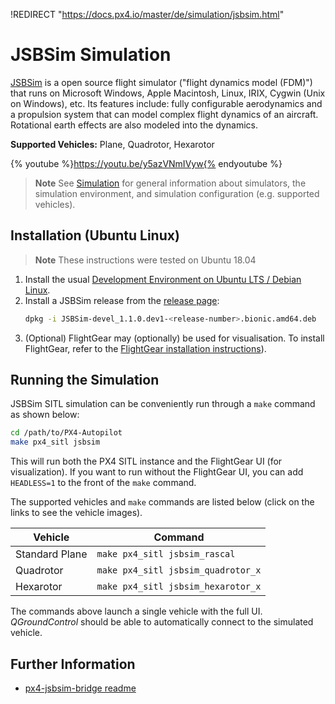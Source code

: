!REDIRECT "https://docs.px4.io/master/de/simulation/jsbsim.html"

# JSBSim Simulation

[JSBSim](http://jsbsim.sourceforge.net/index.html) is a open source flight simulator ("flight dynamics model (FDM)") that runs on Microsoft Windows, Apple Macintosh, Linux, IRIX, Cygwin (Unix on Windows), etc. Its features include: fully configurable aerodynamics and a propulsion system that can model complex flight dynamics of an aircraft. Rotational earth effects are also modeled into the dynamics.


**Supported Vehicles:** Plane, Quadrotor, Hexarotor

{% youtube %}https://youtu.be/y5azVNmIVyw{% endyoutube %}


> **Note** See [Simulation](/simulation/README.md) for general information about simulators, the simulation environment, and simulation configuration (e.g. supported vehicles).

<a id="installation"></a>

## Installation (Ubuntu Linux)

> **Note** These instructions were tested on Ubuntu 18.04

1. Install the usual [Development Environment on Ubuntu LTS / Debian Linux](../setup/dev_env_linux_ubuntu.md).
1. Install a JSBSim release from the [release page](https://github.com/JSBSim-Team/jsbsim/releases/tag/Linux):
   ```sh
   dpkg -i JSBSim-devel_1.1.0.dev1-<release-number>.bionic.amd64.deb
   ```
1. (Optional) FlightGear may (optionally) be used for visualisation. To install FlightGear, refer to the [FlightGear installation instructions](../simulation/flightgear.md)).

<a id="running"></a>

## Running the Simulation

JSBSim SITL simulation can be conveniently run through a `make` command as shown below:
```sh
cd /path/to/PX4-Autopilot
make px4_sitl jsbsim
```
This will run both the PX4 SITL instance and the FlightGear UI (for visualization). If you want to run without the FlightGear UI, you can add `HEADLESS=1` to the front of the `make` command.

The supported vehicles and `make` commands are listed below (click on the links to see the vehicle images).

| Vehicle        | Command                            |
| -------------- | ---------------------------------- |
| Standard Plane | `make px4_sitl jsbsim_rascal`      |
| Quadrotor      | `make px4_sitl jsbsim_quadrotor_x` |
| Hexarotor      | `make px4_sitl jsbsim_hexarotor_x` |

The commands above launch a single vehicle with the full UI. *QGroundControl* should be able to automatically connect to the simulated vehicle.


## Further Information

* [px4-jsbsim-bridge readme](https://github.com/Auterion/px4-jsbsim-bridge)
